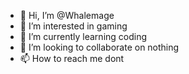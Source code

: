- 👋 Hi, I’m @Whalemage
- 👀 I’m interested in gaming
- 🌱 I’m currently learning coding
- 💞️ I’m looking to collaborate on nothing
- 📫 How to reach me dont

<!---
Whalemage/Whalemage is a ✨ special ✨ repository because its `README.md` (this file) appears on your GitHub profile.
You can click the Preview link to take a look at your changes.
--->
